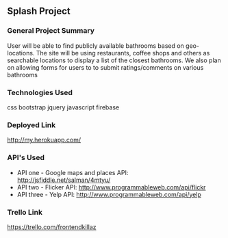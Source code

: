 ## Splash Project

### General Project Summary

User will be able to find publicly available bathrooms based on geo-locations. The site will be using restaurants, coffee shops and others as searchable locations to display a list of the closest bathrooms.  We also plan on allowing forms for users to to submit ratings/comments on various bathrooms 

### Technologies Used
css
bootstrap
jquery
javascript
firebase

### Deployed Link
http://my.herokuapp.com/

### API's Used
- API one - Google maps and places API: http://jsfiddle.net/salman/4mtyu/
- API two - Flicker API:  http://www.programmableweb.com/api/flickr
- API three  - Yelp API:  http://www.programmableweb.com/api/yelp

### Trello Link
https://trello.com/frontendkillaz
